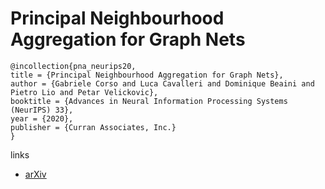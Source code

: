 # Principal Neighbourhood Aggregation for Graph Nets

```
@incollection{pna_neurips20,
title = {Principal Neighbourhood Aggregation for Graph Nets},
author = {Gabriele Corso and Luca Cavalleri and Dominique Beaini and Pietro Lio and Petar Velickovic},
booktitle = {Advances in Neural Information Processing Systems (NeurIPS) 33},
year = {2020},
publisher = {Curran Associates, Inc.}
}
```

links
- [arXiv](https://arxiv.org/abs/2004.05718)
